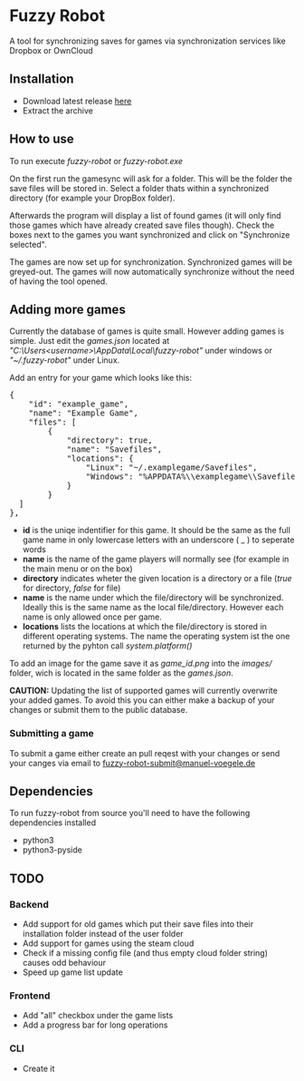 # Fuzzy Robot
A tool for synchronizing saves for games via synchronization services like Dropbox or OwnCloud

## Installation
- Download latest release [here](https://github.com/manuelVo/fuzzy-robot/releases)
- Extract the archive

## How to use
To run execute *fuzzy-robot* or *fuzzy-robot.exe*

On the first run the gamesync will ask for a folder. This will be the folder the save files will be stored in. Select a folder thats within a synchronized directory (for example your DropBox folder).

Afterwards the program will display a list of found games (it will only find those games which have already created save files though). Check the boxes next to the games you want synchronized and click on "Synchronize selected".

The games are now set up for synchronization. Synchronized games will be greyed-out. The games will now automatically synchronize without the need of having the tool opened.

## Adding more games
Currently the database of games is quite small. However adding games is simple. Just edit the *games.json* located at *"C:\Users\<username>\AppData\Local\fuzzy-robot\"* under windows or *"~/.fuzzy-robot"* under Linux.

Add an entry for your game which looks like this:
<pre>{
	"id": "example_game",
	"name": "Example Game",
	"files": [
		{
			"directory": true,
			"name": "Savefiles",
			"locations": {
				"Linux": "~/.examplegame/Savefiles",
				"Windows": "%APPDATA%\\examplegame\\Savefiles"
			}
		}
  ]
},</pre>

- **id** is the uniqe indentifier for this game. It should be the same as the full game name in only lowercase letters with an underscore ( _ ) to seperate words
- **name** is the name of the game players will normally see (for example in the main menu or on the box)
- **directory** indicates wheter the given location is a directory or a file (*true* for directory, *false* for file)
- **name** is the name under which the file/directory will be synchronized. Ideally this is the same name as the local file/directory. However each name is only allowed once per game.
- **locations** lists the locations at which the file/directory is stored in different operating systems. The name the operating system ist the one returned by the pyhton call *system.platform()*

To add an image for the game save it as *game_id.png* into the *images/* folder, wich is located in the same folder as the *games.json*.

**CAUTION:** Updating the list of supported games will currently overwrite your added games. To avoid this you can either make a backup of your changes or submit them to the public database.

### Submitting a game
To submit a game either create an pull reqest with your changes or send your canges via email to fuzzy-robot-submit@manuel-voegele.de

## Dependencies
To run fuzzy-robot from source you'll need to have the following dependencies installed

- python3
- python3-pyside

## TODO
### Backend
- Add support for old games which put their save files into their installation folder instead of the user folder
- Add support for games using the steam cloud
- Check if a missing config file (and thus empty cloud folder string) causes odd behaviour
- Speed up game list update

### Frontend
- Add "all" checkbox under the game lists
- Add a progress bar for long operations

### CLI
- Create it
